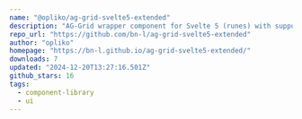 ```yaml
---
name: "@opliko/ag-grid-svelte5-extended"
description: "AG-Grid wrapper component for Svelte 5 (runes) with support for Svelte components as cell renderers, reactive data updates, and enhanced performance"
repo_url: "https://github.com/bn-l/ag-grid-svelte5-extended"
author: "opliko"
homepage: "https://bn-l.github.io/ag-grid-svelte5-extended/"
downloads: 7
updated: "2024-12-20T13:27:16.501Z"
github_stars: 16
tags: 
  - component-library
  - ui
---
```

